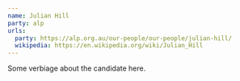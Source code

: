 ```yaml
---
name: Julian Hill
party: alp
urls:
  party: https://alp.org.au/our-people/our-people/julian-hill/
  wikipedia: https://en.wikipedia.org/wiki/Julian_Hill
---
```

Some verbiage about the candidate here.

